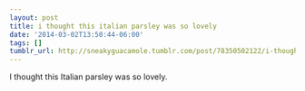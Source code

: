 ```yaml
---
layout: post
title: i thought this italian parsley was so lovely
date: '2014-03-02T13:50:44-06:00'
tags: []
tumblr_url: http://sneakyguacamole.tumblr.com/post/78350502122/i-thought-this-italian-parsley-was-so-lovely
---
```

I thought this Italian parsley was so lovely.
